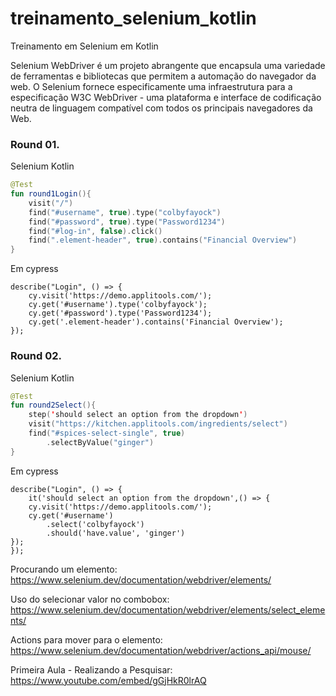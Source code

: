 # treinamento_selenium_kotlin
Treinamento em Selenium em Kotlin

Selenium WebDriver é um projeto abrangente que encapsula uma variedade de ferramentas e bibliotecas que permitem a automação do navegador da web. 
O Selenium fornece especificamente uma infraestrutura para a especificação W3C WebDriver - 
uma plataforma e interface de codificação neutra de linguagem compatível com todos os principais navegadores da Web.

### Round 01.
Selenium Kotlin
```kotlin
@Test
fun round1Login(){
    visit("/")
    find("#username", true).type("colbyfayock")
    find("#password", true).type("Password1234")
    find("#log-in", false).click()
    find(".element-header", true).contains("Financial Overview")
}
``` 
Em cypress
```renderscript
describe("Login", () => {
	cy.visit('https://demo.applitools.com/');
	cy.get('#username').type('colbyfayock');
	cy.get('#password').type('Password1234');
	cy.get('.element-header').contains('Financial Overview');
});	
```

### Round 02.
Selenium Kotlin
```kotlin
@Test
fun round2Select(){
    step('should select an option from the dropdown')
    visit("https://kitchen.applitools.com/ingredients/select")
    find("#spices-select-single", true)
        .selectByValue("ginger")
}
``` 
Em cypress
```renderscript
describe("Login", () => {
    it('should select an option from the dropdown',() => {
	cy.visit('https://demo.applitools.com/');
	cy.get('#username')
	    .select('colbyfayock')
	    .should('have.value', 'ginger')
});
});	
```

Procurando um elemento:
https://www.selenium.dev/documentation/webdriver/elements/

Uso do selecionar valor no combobox:
https://www.selenium.dev/documentation/webdriver/elements/select_elements/

Actions para mover para o elemento:
https://www.selenium.dev/documentation/webdriver/actions_api/mouse/

Primeira Aula - Realizando a Pesquisar:  
https://www.youtube.com/embed/gGjHkR0lrAQ


